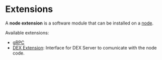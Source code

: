 # Extensions

A **node extension** is a software module that can be installed on a [node](/en/blockchain/node).

Available extensions:

* [gRPC](/en/waves-node/extensions/grpc-server)
* [DEX Extension](https://github.com/wavesplatform/dex): Interface for DEX Server to comunicate with the node code.
